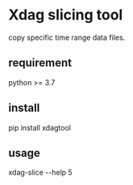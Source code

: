 # Xdag slicing tool

copy specific time range data files.

## requirement

python >= 3.7

## install

pip install xdagtool


## usage

xdag-slice --help   5
